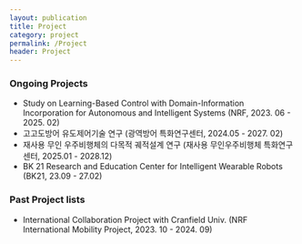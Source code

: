 ```yaml
---
layout: publication
title: Project
category: project
permalink: /Project
header: Project
---
```

### Ongoing Projects 
* Study on Learning-Based Control with Domain-Information Incorporation for Autonomous and Intelligent Systems (NRF, 2023. 06 - 2025. 02)
* 고고도방어 유도제어기술 연구 (광역방어 특화연구센터, 2024.05 - 2027. 02)
* 재사용 무인 우주비행체의 다목적 궤적설계 연구 (재사용 무인우주비행체 특화연구센터, 2025.01 - 2028.12)
* BK 21 Research and Education Center for Intelligent Wearable Robots (BK21, 23.09 - 27.02)

### Past Project lists 

* International Collaboration Project with Cranfield Univ. (NRF International Mobility Project, 2023. 10 - 2024. 09)
